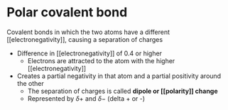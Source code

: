 # Polar covalent bond
Covalent bonds in which the two atoms have a different [[electronegativity]], causing a separation of charges
- Difference in [[electronegativity]] of 0.4 or higher
	- Electrons are attracted to the atom with the higher [[electronegativity]]
- Creates a partial negativity in that atom and a partial positivity around the other
	- The separation of charges is called **dipole or [[polarity]] change**
	- Represented by $\delta+$  and $\delta-$ (delta + or -)


